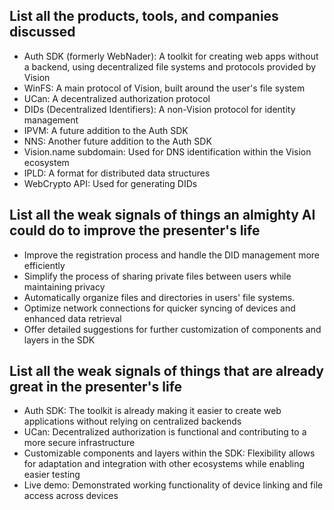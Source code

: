 ## List all the products, tools, and companies discussed
- Auth SDK (formerly WebNader): A toolkit for creating web apps without a backend, using decentralized file systems and protocols provided by Vision
- WinFS: A main protocol of Vision, built around the user's file system
- UCan: A decentralized authorization protocol
- DIDs (Decentralized Identifiers): A non-Vision protocol for identity management
- IPVM: A future addition to the Auth SDK
- NNS: Another future addition to the Auth SDK
- Vision.name subdomain: Used for DNS identification within the Vision ecosystem
- IPLD: A format for distributed data structures
- WebCrypto API: Used for generating DIDs

## List all the weak signals of things an almighty AI could do to improve the presenter's life
- Improve the registration process and handle the DID management more efficiently
- Simplify the process of sharing private files between users while maintaining privacy 
- Automatically organize files and directories in users' file systems.
- Optimize network connections for quicker syncing of devices and enhanced data retrieval
- Offer detailed suggestions for further customization of components and layers in the SDK

## List all the weak signals of things that are already great in the presenter's life
- Auth SDK: The toolkit is already making it easier to create web applications without relying on centralized backends 
- UCan: Decentralized authorization is functional and contributing to a more secure infrastructure
- Customizable components and layers within the SDK: Flexibility allows for adaptation and integration with other ecosystems while enabling easier testing
- Live demo: Demonstrated working functionality of device linking and file access across devices
